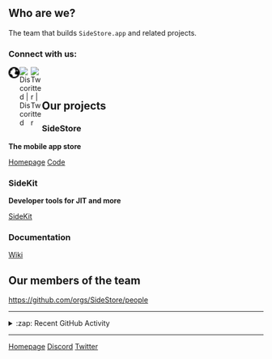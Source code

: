<!-- 
Docs: How to use GitHub README and actions to auto-generate embedded content.
https://github.com/anuraghazra/github-readme-stats
https://www.youtube.com/watch?v=n6d4KHSKqGk
https://github.com/rahuldkjain/github-profile-readme-generator
 -->

## Who are we?

The team that builds `SideStore.app` and related projects.

### Connect with us:

<!--
[![Website](https://img.shields.io/website?label=sidestore.io&style=for-the-badge&url=https://sidestore.io)](https://sidestore.io)
[![Twitter Follow](https://img.shields.io/twitter/follow/sidestore_io?color=1DA1F2&logo=twitter&style=for-the-badge)](https://twitter.com/intent/follow?original_referer=https%3A%2F%2Fgithub.com%2Fsidestore&screen_name=sidestore)
[![GitHub Followers](https://img.shields.io/github/followers/sidestore?style=for-the-badge)]()
[![GitHub Sponsors](https://img.shields.io/github/sponsors/sidestore?style=for-the-badge
)]() 
-->

[<img align="left" alt="sidestore.io" width="22px" src="https://raw.githubusercontent.com/iconic/open-iconic/master/svg/globe.svg" />][website]
[<img align="left" alt="Discord | Discord" width="22px" src="https://cdn.jsdelivr.net/npm/simple-icons@v3/icons/discord.svg" />][discord]
[<img align="left" alt="Twitter | Twitter" width="22px" src="https://cdn.jsdelivr.net/npm/simple-icons@v3/icons/twitter.svg" />][twitter]

<br />
<br />

## Our projects

### SideStore

__The mobile app store__

[Homepage][website]
[Code][git.sidestore]

### SideKit

__Developer tools for JIT and more__

[SideKit][git.sidekit]

### Documentation

[Wiki][wiki]

## Our members of the team

https://github.com/orgs/SideStore/people

---

<details>
  <summary>:zap: Recent GitHub Activity</summary>

<!--START_SECTION:activity-->
1. 🗣 Commented on [#529](https://github.com/SideStore/SideStore/issues/529) in [SideStore/SideStore](https://github.com/SideStore/SideStore)
2. 🎉 Merged PR [#4](https://github.com/SideStore/Altcon/pull/4) in [SideStore/Altcon](https://github.com/SideStore/Altcon)
3. 🗣 Commented on [#4](https://github.com/SideStore/Altcon/issues/4) in [SideStore/Altcon](https://github.com/SideStore/Altcon)
4. 🗣 Commented on [#374](https://github.com/SideStore/SideStore/issues/374) in [SideStore/SideStore](https://github.com/SideStore/SideStore)
5. ❗️ Opened issue [#530](https://github.com/SideStore/SideStore/issues/530) in [SideStore/SideStore](https://github.com/SideStore/SideStore)
6. ❗️ Opened issue [#11](https://github.com/SideStore/omnisette-server/issues/11) in [SideStore/omnisette-server](https://github.com/SideStore/omnisette-server)
7. 🗣 Commented on [#374](https://github.com/SideStore/SideStore/issues/374) in [SideStore/SideStore](https://github.com/SideStore/SideStore)
8. ❗️ Opened issue [#529](https://github.com/SideStore/SideStore/issues/529) in [SideStore/SideStore](https://github.com/SideStore/SideStore)
9. ❗️ Opened issue [#528](https://github.com/SideStore/SideStore/issues/528) in [SideStore/SideStore](https://github.com/SideStore/SideStore)
10. 🗣 Commented on [#25](https://github.com/SideStore/SideStore-Docs/issues/25) in [SideStore/SideStore-Docs](https://github.com/SideStore/SideStore-Docs)
11. 🗣 Commented on [#25](https://github.com/SideStore/SideStore-Docs/issues/25) in [SideStore/SideStore-Docs](https://github.com/SideStore/SideStore-Docs)
12. 🎉 Merged PR [#25](https://github.com/SideStore/SideStore-Docs/pull/25) in [SideStore/SideStore-Docs](https://github.com/SideStore/SideStore-Docs)
13. 🗣 Commented on [#25](https://github.com/SideStore/SideStore-Docs/issues/25) in [SideStore/SideStore-Docs](https://github.com/SideStore/SideStore-Docs)
14. 🗣 Commented on [#25](https://github.com/SideStore/SideStore-Docs/issues/25) in [SideStore/SideStore-Docs](https://github.com/SideStore/SideStore-Docs)
15. 💪 Opened PR [#26](https://github.com/SideStore/SideStore-Docs/pull/26) in [SideStore/SideStore-Docs](https://github.com/SideStore/SideStore-Docs)
16. 🗣 Commented on [#522](https://github.com/SideStore/SideStore/issues/522) in [SideStore/SideStore](https://github.com/SideStore/SideStore)
17. 🗣 Commented on [#519](https://github.com/SideStore/SideStore/issues/519) in [SideStore/SideStore](https://github.com/SideStore/SideStore)
18. 🗣 Commented on [#524](https://github.com/SideStore/SideStore/issues/524) in [SideStore/SideStore](https://github.com/SideStore/SideStore)
19. ❗️ Closed issue [#524](https://github.com/SideStore/SideStore/issues/524) in [SideStore/SideStore](https://github.com/SideStore/SideStore)
20. ❗️ Closed issue [#32](https://github.com/SideStore/sidestore.github.io/issues/32) in [SideStore/sidestore.github.io](https://github.com/SideStore/sidestore.github.io)
<!--END_SECTION:activity-->

</details>

---

[Homepage][patreon] [Discord][discord] [Twitter][twitter]

<!--
- [Patreon][patreon]
- [OpenCollective][opencollective]
- [YouTube][youtube]
-->

[website]: https://sidestore.io
[wiki]: https://wiki.sidestore.io
[twitter]: https://twitter.com/sidestore_io
[discord]: https://discord.gg/sidestore-949183273383395328
[youtube]: https://youtube.com/TODO
[patreon]: https://www.patreon.com/SideStore
[opencollective]: https://opencollective.com/TODO
[git.sidestore]: https://github.com/SideStore/SideStore/
[git.sidekit]: https://github.com/SideStore/SideKit

